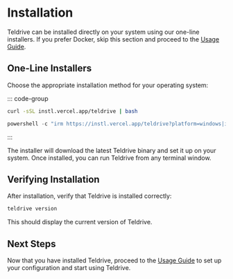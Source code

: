 # Installation

Teldrive can be installed directly on your system using our one-line installers. If you prefer Docker, skip this section and proceed to the [Usage Guide](/docs/getting-started/usage.md).

## One-Line Installers

Choose the appropriate installation method for your operating system:

::: code-group
```sh [macOS/Linux (curl)]
curl -sSL instl.vercel.app/teldrive | bash
```

```powershell [PowerShell/cmd.exe]
powershell -c "irm https://instl.vercel.app/teldrive?platform=windows|iex"
```
:::

The installer will download the latest Teldrive binary and set it up on your system. Once installed, you can run Teldrive from any terminal window.

## Verifying Installation

After installation, verify that Teldrive is installed correctly:

```sh
teldrive version
```

This should display the current version of Teldrive.

## Next Steps

Now that you have installed Teldrive, proceed to the [Usage Guide](/docs/getting-started/usage.md) to set up your configuration and start using Teldrive.
